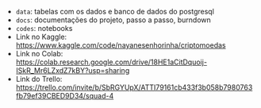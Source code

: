 - `data`: tabelas com os dados e banco de dados do postgresql
- `docs`: documentações do projeto, passo a passo, burndown
- `codes`: notebooks
- Link no Kaggle: https://www.kaggle.com/code/nayanesenhorinha/criptomoedas
- Link no Colab: https://colab.research.google.com/drive/18HE1aCitDquoij-ISkR_Mr6LZxdZ7kBY?usp=sharing
- Link do Trello: https://trello.com/invite/b/SbRGYUpX/ATTI79161cb433f3b058b7980763fb79ef39CBED9D34/squad-4
